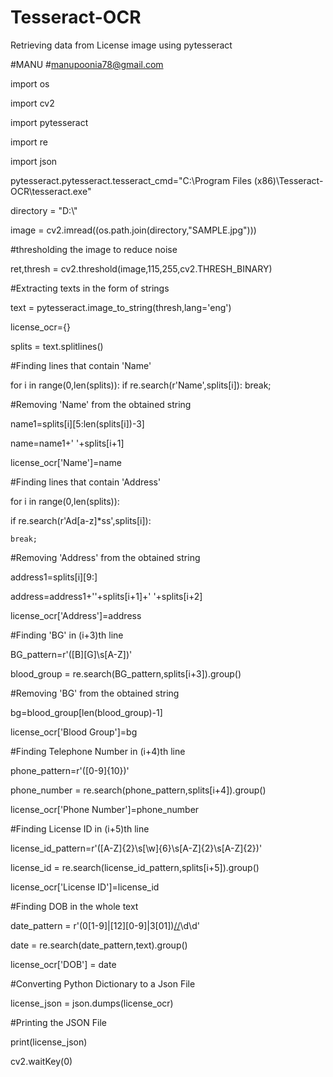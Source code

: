 # Tesseract-OCR
Retrieving data from License image using pytesseract

#MANU
#manupoonia78@gmail.com

import os

import cv2

import pytesseract

import re

import json

pytesseract.pytesseract.tesseract_cmd="C:\\Program Files (x86)\\Tesseract-OCR\\tesseract.exe"

directory = "D:\\"

image = cv2.imread((os.path.join(directory,"SAMPLE.jpg")))

#thresholding the image to reduce noise

ret,thresh = cv2.threshold(image,115,255,cv2.THRESH_BINARY)

#Extracting texts in the form of strings

text = pytesseract.image_to_string(thresh,lang='eng')

license_ocr={}

splits = text.splitlines()

#Finding lines that contain 'Name'

for i in range(0,len(splits)):
  if re.search(r'Name',splits[i]):
    break;

#Removing 'Name' from the obtained string

name1=splits[i][5:len(splits[i])-3]

name=name1+' '+splits[i+1]

license_ocr['Name']=name

#Finding lines that contain 'Address'

for i in range(0,len(splits)):

  if re.search(r'Ad[a-z]*ss',splits[i]):
  
    break;
  
#Removing 'Address' from the obtained string

address1=splits[i][9:]

address=address1+''+splits[i+1]+' '+splits[i+2]

license_ocr['Address']=address

#Finding 'BG' in (i+3)th line

BG_pattern=r'([B][G]\s[A-Z])'

blood_group = re.search(BG_pattern,splits[i+3]).group()

#Removing 'BG' from the obtained string

bg=blood_group[len(blood_group)-1]

license_ocr['Blood Group']=bg

#Finding Telephone Number in (i+4)th line

phone_pattern=r'([0-9]{10})'

phone_number = re.search(phone_pattern,splits[i+4]).group()

license_ocr['Phone Number']=phone_number

#Finding License ID in (i+5)th line

license_id_pattern=r'([A-Z]{2}\s[\w]{6}\s[A-Z]{2}\s[A-Z]{2})'

license_id = re.search(license_id_pattern,splits[i+5]).group()

license_ocr['License ID']=license_id

#Finding DOB in the whole text

date_pattern = r'(0[1-9]|[12][0-9]|3[01])[/](0[1-9]|1[012])[/](19|20)\d\d'

date = re.search(date_pattern,text).group()

license_ocr['DOB'] = date

#Converting Python Dictionary to a Json File

license_json = json.dumps(license_ocr)

#Printing the JSON File

print(license_json)

cv2.waitKey(0)
